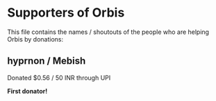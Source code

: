 # Supporters of Orbis
This file contains the names / shoutouts of the people who are helping Orbis by donations:

## hyprnon / Mebish
Donated $0.56 / 50 INR through UPI

**First donator!**

